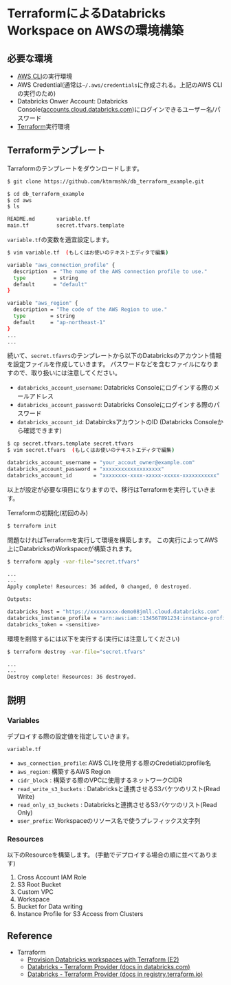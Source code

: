 # TerraformによるDatabricks Workspace on AWSの環境構築

## 必要な環境

* [AWS CLI](https://aws.amazon.com/jp/cli/)の実行環境
* AWS Credential(通常は`~/.aws/credentials`に作成される。上記のAWS CLIの実行のため)
* Databricks Onwer Account: Databricks Console([accounts.cloud.databricks.com](https://accounts.cloud.databricks.com/))にログインできるユーザー名/パスワード
* [Terraform](https://www.terraform.io/)実行環境


## Terraformテンプレート


Tarraformのテンプレートをダウンロードします。
```bash
$ git clone https://github.com/ktmrmshk/db_terraform_example.git

$ cd db_terraform_example
$ cd aws
$ ls

README.md		variable.tf
main.tf			secret.tfvars.template
```

`variable.tf`の変数を適宜設定します。

```bash
$ vim variable.tf  (もしくはお使いのテキストエディタで編集)

variable "aws_connection_profile" {
  description  = "The name of the AWS connection profile to use."
  type         = string
  default      = "default"
}

variable "aws_region" {
  description = "The code of the AWS Region to use."
  type        = string
  default     = "ap-northeast-1"
}
...
...
```

続いて、`secret.tfavrs`のテンプレートから以下のDatabricksのアカウント情報を設定ファイルを作成していきます。
パスワードなどを含むファイルになりますので、取り扱いには注意してください。

* `databricks_account_username`: Databricks Consoleにログインする際のメールアドレス
* `databricks_account_password`: Databricks Consoleにログインする際のパスワード
* `databricks_account_id`: DatabircksアカウントのID (Databricks Consoleから確認できます)

```bash
$ cp secret.tfvars.template secret.tfvars
$ vim secret.tfvars  (もしくはお使いのテキストエディタで編集)

databricks_account_username = "your_accout_owner@example.com"
databricks_account_password = "xxxxxxxxxxxxxxxxxxx"
databricks_account_id       = "xxxxxxxx-xxxx-xxxxx-xxxxx-xxxxxxxxxxx"
```

以上が設定が必要な項目になりますので、移行はTerraformを実行していきます。

Terraformの初期化(初回のみ)
```bash
$ terraform init
```

問題なければTerraformを実行して環境を構築します。
この実行によってAWS上にDatabricksのWorkspaceが構築されます。
```bash
$ terraform apply -var-file="secret.tfvars"

...
...
Apply complete! Resources: 36 added, 0 changed, 0 destroyed.

Outputs:

databricks_host = "https://xxxxxxxxx-demo08jmll.cloud.databricks.com"
databricks_instance_profile = "arn:aws:iam::134567891234:instance-profile/shared-instance-profile"
databricks_token = <sensitive>
```

環境を削除するには以下を実行する(実行には注意してください)
```bash
$ terraform destroy -var-file="secret.tfvars"

...
...
Destroy complete! Resources: 36 destroyed.
```


## 説明

### Variables


デプロイする際の設定値を指定していきます。

`variable.tf`
* `aws_connection_profile`: AWS CLIを使用する際のCredetialのprofile名
* `aws_region`: 構築するAWS Region
* `cidr_block` : 構築する際のVPCに使用するネットワークCIDR
* `read_write_s3_buckets` : Databricksと連携させるS3バケツのリスト(Read Write)
* `read_only_s3_buckets` : Databricksと連携させるS3バケツのリスト(Read Only)
* `user_prefix`: Workspaceのリソース名で使うプレフィックス文字列


### Resources

以下のResourceを構築します。
(手動でデプロイする場合の順に並べてあります)

 1. Cross Account IAM Role
 2. S3 Root Bucket
 3. Custom VPC
 4. Workspace
 5. Bucket for Data writing
 6. Instance Profile for S3 Access from Clusters


## Reference

* Tarraform 
  - [Provision Databricks workspaces with Terraform (E2)](https://docs.databricks.com/dev-tools/terraform/e2-workspace.html)
  - [Databricks - Terraform Provider (docs in databricks.com)](https://docs.databricks.com/dev-tools/terraform/index.html)
  - [Databricks - Terraform Provider (docs in registry.terraform.io)](https://registry.terraform.io/providers/databrickslabs/databricks/latest/docs)

